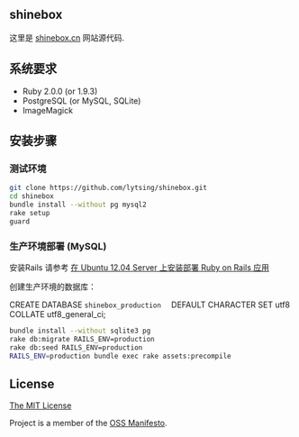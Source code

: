 ## shinebox

这里是 [shinebox.cn](http://shinebox.cn) 网站源代码.

## 系统要求

* Ruby 2.0.0 (or 1.9.3)
* PostgreSQL (or MySQL, SQLite)
* ImageMagick

## 安装步骤

### 测试环境

```bash
git clone https://github.com/lytsing/shinebox.git
cd shinebox
bundle install --without pg mysql2
rake setup
guard
```

### 生产环境部署 (MySQL)

安装Rails 请参考 [在 Ubuntu 12.04 Server 上安装部署 Ruby on Rails 应用](http://ruby-china.org/wiki/install-rails-on-ubuntu-12-04-server)

创建生产环境的数据库：

CREATE DATABASE `shinebox_production  ` DEFAULT CHARACTER SET utf8 COLLATE utf8_general_ci;

```bash
bundle install --without sqlite3 pg
rake db:migrate RAILS_ENV=production
rake db:seed RAILS_ENV=production
RAILS_ENV=production bundle exec rake assets:precompile
```

## License

[The MIT License](https://github.com/lytsing/shinebox/blob/master/LICENSE)

Project is a member of the [OSS Manifesto](http://ossmanifesto.org).


